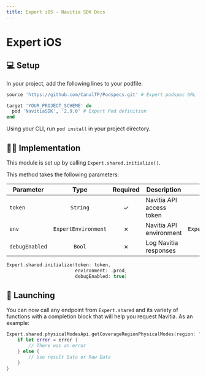 ```yaml
---
title: Expert iOS - Navitia SDK Docs
---
```


# Expert iOS

## 💻 Setup

In your project, add the following lines to your podfile:

```ruby
source 'https://github.com/CanalTP/Podspecs.git' # Expert podspec URL

target 'YOUR_PROJECT_SCHEME' do
  pod 'NavitiaSDK', '2.9.0' # Expert Pod definition
end
```

Using your CLI, run `pod install` in your project directory.

## 👨‍💻 Implementation

This module is set up by calling `Expert.shared.initialize()`.<br>

This method takes the following parameters:

| Parameter | Type | Required | Description | Default |
| --- | :---: | :---: | --- | :---: |
| `token` | `String` | ✓ | Navitia API access token | ✗ |
| `env` | `ExpertEnvironment` | ✗ | Navitia API environment | `ExpertEnvironment.prod` |
| `debugEnabled` | `Bool` | ✗ | Log Navitia responses | `false` |

```swift
Expert.shared.initialize(token: token,
                         environment: .prod,
                         debugEnabled: true)
```

## 🚀 Launching

You can now call any endpoint from `Expert.shared` and its variety of functions with a completion block that will help you request Navitia. As an example:

```swift
Expert.shared.physicalModesApi.getCoverageRegionPhysicalModes(region: "YOUR_COVERAGE")  { result, rawData, error in
    if let error = error {
        // There was an error
    } else {
        // Use result Data or Raw Data
    }
}
```
